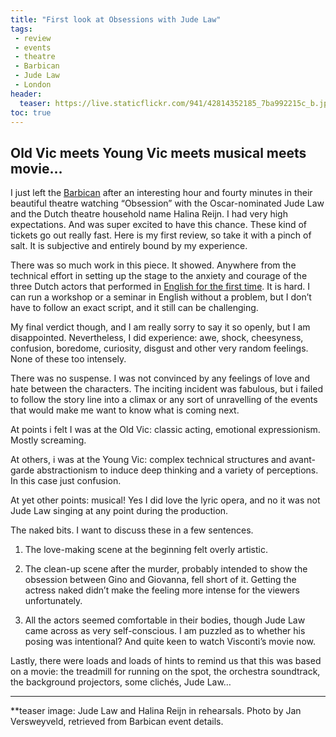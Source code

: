 ```yaml
---
title: "First look at Obsessions with Jude Law"
tags:
 - review
 - events
 - theatre
 - Barbican
 - Jude Law
 - London
header:
  teaser: https://live.staticflickr.com/941/42814352185_7ba992215c_b.jpg
toc: true
---   
```


## Old Vic meets Young Vic meets musical meets movie…

I just left the [Barbican](http://www.barbican.org.uk/theatre/event-detail.asp?ID=19729) after an interesting hour and fourty minutes in their beautiful theatre watching “Obsession” with the Oscar-nominated Jude Law and the Dutch theatre household name Halina Reijn. I had very high expectations. And was super excited to have this chance. These kind of tickets go out really fast. Here is my first review, so take it with a pinch of salt. It is subjective and entirely bound by my experience.

There was so much work in this piece. It showed. Anywhere from the technical effort in setting up the stage to the anxiety and courage of the three Dutch actors that performed in [English for the first time](https://www.theguardian.com/stage/2017/apr/16/halina-reijn-obsession-jude-law-ivo-van-hove#img-2). It is hard. I can run a workshop or a seminar in English without a problem, but I don’t have to follow an exact script, and it still can be challenging.

My final verdict though, and I am really sorry to say it so openly, but I am disappointed. Nevertheless, I did experience: awe, shock, cheesyness, confusion, boredome, curiosity, disgust and other very random feelings. None of these too intensely.

There was no suspense. I was not convinced by any feelings of love and hate between the characters. The inciting incident was fabulous, but i failed to follow the story line into a climax or any sort of unravelling of the events that would make me want to know what is coming next.

At points i felt I was at the Old Vic: classic acting, emotional expressionism. Mostly screaming.

At others, i was at the Young Vic: complex technical structures and avant-garde abstractionism to induce deep thinking and a variety of perceptions. In this case just confusion.

At yet other points: musical! Yes I did love the lyric opera, and no it was not Jude Law singing at any point during the production.

The naked bits. I want to discuss these in a few sentences.

1. The love-making scene at the beginning felt overly artistic.

2. The clean-up scene after the murder, probably intended to show the obsession between Gino and Giovanna, fell short of it. Getting the actress naked didn’t make the feeling more intense for the viewers unfortunately.

3. All the actors seemed comfortable in their bodies, though Jude Law came across as very self-conscious. I am puzzled as to whether his posing was intentional? And quite keen to watch Visconti’s movie now.

Lastly, there were loads and loads of hints to remind us that this was based on a movie: the treadmill for running on the spot, the orchestra soundtrack, the background projectors, some clichés, Jude Law…

****

**teaser image: Jude Law and Halina Reijn in rehearsals. Photo by Jan Versweyveld, retrieved from Barbican event details.